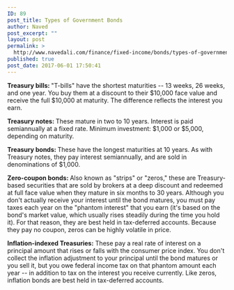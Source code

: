 ```yaml
---
ID: 89
post_title: Types of Government Bonds
author: Naved
post_excerpt: ""
layout: post
permalink: >
  http://www.navedali.com/finance/fixed-income/bonds/types-of-government-bonds
published: true
post_date: 2017-06-01 17:50:41
---
```

<p class="speakable"><strong>Treasury bills: </strong>"T-bills" have the shortest maturities -- 13 weeks, 26 weeks, and one year. You buy them at a discount to their $10,000 face value and receive the full $10,000 at maturity. The difference reflects the interest you earn.</p>
<strong>Treasury notes: </strong>These mature in two to 10 years. Interest is paid semiannually at a fixed rate. Minimum investment: $1,000 or $5,000, depending on maturity.

<strong>Treasury bonds: </strong>These have the longest maturities at 10 years. As with Treasury notes, they pay interest semiannually, and are sold in denominations of $1,000.

<strong>Zero-coupon bonds: </strong>Also known as "strips" or "zeros," these are Treasury-based securities that are sold by brokers at a deep discount and redeemed at full face value when they mature in six months to 30 years. Although you don't actually receive your interest until the bond matures, you must pay taxes each year on the "phantom interest" that you earn (it's based on the bond's market value, which usually rises steadily during the time you hold it). For that reason, they are best held in tax-deferred accounts. Because they pay no coupon, zeros can be highly volatile in price.

<strong>Inflation-indexed Treasuries:</strong> These pay a real rate of interest on a principal amount that rises or falls with the consumer price index. You don't collect the inflation adjustment to your principal until the bond matures or you sell it, but you owe federal income tax on that phantom amount each year -- in addition to tax on the interest you receive currently. Like zeros, inflation bonds are best held in tax-deferred accounts.